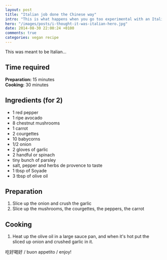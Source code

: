 ```yaml
---
layout: post
title: "Italian job done the Chinese way"
intro: "This is what happens when you go too experimental with an Italian dish"
hero: "/images/posts/i-thought-it-was-italian-hero.jpg"
date: 2014-08-30 22:00:24 +0100
comments: true
categories: vegan recipe
---
```


<p class="post-intro">This was meant to be Italian...</p>

## Time required

**Preparation:**	 	15 minutes	
**Cooking:**	 		30 minutes

## Ingredients (for 2)

* 1 red pepper
* 1 ripe avocado
* 8 chestnut mushrooms
* 1 carrot
* 2 courgettes
* 10 babycorns
* 1/2 onion
* 2 gloves of garlic
* 2 handful or spinach
* tiny bunch of parsley
* salt, pepper and herbs de provence to taste
* 1 tbsp of Soyade
* 3 tbsp of olive oil

## Preparation

1. Slice up the onion and crush the garlic
2. Slice up the mushrooms, the courgettes, the peppers, the carrot

## Cooking

1. Heat up the olive oil in a large sauce pan, and when it's hot put the sliced up onion and crushed garlic in it.

吃好喝好 / buon appetito / enjoy!
